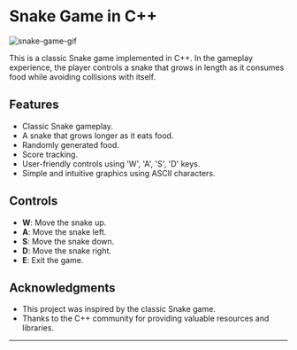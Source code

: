 
# Snake Game in C++
![snake-game-gif](https://github.com/shahar-shemesh/snake-game/assets/62644579/135fe1cf-0bbf-4d08-8ecc-60d6b8647156)

This is a classic Snake game implemented in C++. In the gameplay experience, the player controls a snake that grows in length as it consumes food while avoiding collisions with itself.

## Features
- Classic Snake gameplay.
- A snake that grows longer as it eats food.
- Randomly generated food.
- Score tracking.
- User-friendly controls using 'W', 'A', 'S', 'D' keys.
- Simple and intuitive graphics using ASCII characters.


## Controls
- **W**: Move the snake up.
- **A**: Move the snake left.
- **S**: Move the snake down.
- **D**: Move the snake right.
- **E**: Exit the game.


## Acknowledgments

- This project was inspired by the classic Snake game.
- Thanks to the C++ community for providing valuable resources and libraries.

---
